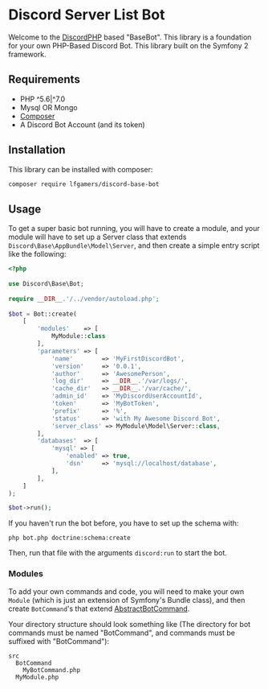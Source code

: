 # Discord Server List Bot

Welcome to the [DiscordPHP][] based "BaseBot". This library is a foundation for your own PHP-Based Discord Bot. This library
built on the Symfony 2 framework.

## Requirements

* PHP ^5.6|^7.0
* Mysql OR Mongo
* [Composer](http://getcomposer.org)
* A Discord Bot Account (and its token)

## Installation

This library can be installed with composer:

```sh
composer require lfgamers/discord-base-bot
```

## Usage

To get a super basic bot running, you will have to create a module, and your module will have to  set up a Server class
that extends `Discord\Base\AppBundle\Model\Server`, and then create a simple entry script like the following:
 
```php
<?php
 
use Discord\Base\Bot;
 
require __DIR__.'/../vendor/autoload.php';
 
$bot = Bot::create(
    [
        'modules'    => [
            MyModule::class
        ],
        'parameters' => [
            'name'        => 'MyFirstDiscordBot',
            'version'     => '0.0.1',
            'author'      => 'AwesomePerson',
            'log_dir'     => __DIR__.'/var/logs/',
            'cache_dir'   => __DIR__.'/var/cache/',
            'admin_id'    => 'MyDiscordUserAccountId',
            'token'       => 'MyBotToken',
            'prefix'      => '%',
            'status'      => 'with My Awesome Discord Bot',
            'server_class' => MyModule\Model\Server::class,
        ],
        'databases'  => [
            'mysql' => [
                'enabled' => true,
                'dsn'     => 'mysql://localhost/database',
            ],
        ],
    ]
);

$bot->run();
```

If you haven't run the bot before, you have to set up the schema with:

`php bot.php doctrine:schema:create`

Then, run that file with the arguments `discord:run` to start the bot.

### Modules

To add your own commands and code, you will need to make your own `Module` (which is just an extension of Symfony's Bundle class),
and then create `BotCommand`'s that extend [AbstractBotCommand][].

Your directory structure should look something like (The directory for bot commands must be named "BotCommand", and commands 
must be suffixed with "BotCommand"):

```
src
  BotCommand
    MyBotCommand.php
  MyModule.php
````

[DiscordPHP]: https://www.github.com/teamreflex/DiscordPHP
[AbstractBotCommand]: src/AbstractBotCommand.php
